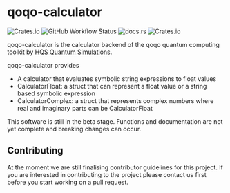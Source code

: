# qoqo-calculator

![Crates.io](https://img.shields.io/crates/v/qoqo_calculator)
![GitHub Workflow Status](https://img.shields.io/github/workflow/status/HQSquantumsimulations/qoqo_calculator/ci_tests)
![docs.rs](https://img.shields.io/docsrs/qoqo_calculator)
![Crates.io](https://img.shields.io/crates/l/qoqo_calculator)

qoqo-calculator is the calculator backend of the qoqo quantum computing toolkit by [HQS Quantum Simulations](https://quantumsimulations.de).

qoqo-calculator provides

* A calculator that evaluates symbolic string expressions to float values
* CalculatorFloat: a struct that can represent a float value or a string based symbolic expression
* CalculatorComplex: a struct that represents complex numbers where real and imaginary parts can be CalculatorFloat

This software is still in the beta stage. Functions and documentation are not yet complete and breaking changes can occur.

## Contributing

At the moment we are still finalising contributor guidelines for this project. If you are interested in contributing to the project please contact us first before you start working on a pull request.

